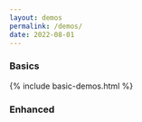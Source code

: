 ```yaml
---
layout: demos
permalink: /demos/
date: 2022-08-01
---
```


<h3>Basics</h3>
<div class="full-width basic-demos">
   {% include basic-demos.html %}
</div>
<h3>Enhanced</h3>
<div class="full-width">
<div class="demo-box">
   <a class="no-decoration" href="{{ '/repo/demos/00-simple/index.html' | prepend: site.url }}">
      <div style="background-image: url('https://plotboilerplate.io/repo/screenshots/screenshot-20190220_3_simpledemo.png');"></div>
   </a>
</div>
<div class="demo-box">
   <a class="no-decoration" href="{{ '/repo/demos/01-image/index.html' | prepend: site.url }}">
      <div style="background-image: url('https://plotboilerplate.io/repo/screenshots/preview-image-large.png');"></div>
   </a>
</div>
<div class="demo-box">
   <a class="no-decoration" href="{{ '/repo/demos/02-line-point-distance/index.html' | prepend: site.url }}">
      <div style="background-image: url('https://plotboilerplate.io/repo/screenshots/screenshot-20190220_2_line-to-point.png');"></div>
   </a>
</div>
<div class="demo-box">
   <a class="no-decoration" href="{{ '/repo/demos/03-random-scripture/index.html' | prepend: site.url }}">
      <div style="background-image: url('https://plotboilerplate.io/repo/screenshots/screenshot-20190117-0-random-scripture.png');"></div>
   </a>
</div>
<div class="demo-box">
   <a class="no-decoration" href="{{ '/repo/demos/04-vectorfield/index.html' | prepend: site.url }}">
      <div style="background-image: url('https://plotboilerplate.io/repo/screenshots/screenshot-20190220_1_vectorfield.png');"></div>
   </a>
</div>
<div class="demo-box">
   <a class="no-decoration" href="{{ '/repo/demos/05-circumcircle-animation/index.html' | prepend: site.url }}">
      <div style="background-image: url('https://plotboilerplate.io/repo/screenshots/screenshot-20190415_1_circumcircles.png');"></div>
   </a>
</div>
<div class="demo-box">
   <a class="no-decoration" href="{{ '/repo/demos/06-feigenbaum/index.html' | prepend: site.url }}">
      <div style="background-image: url('https://plotboilerplate.io/repo/screenshots/screenshot-20181212_3_feigenbaum.png');"></div>
   </a>
</div>
<div class="demo-box">
   <a class="no-decoration" href="{{ '/repo/demos/07-voronoi-and-delaunay/index.html' | prepend: site.url }}">
      <div style="background-image: url('https://plotboilerplate.io/repo/screenshots/screenshot-20190416_0_voronoi_delaunay.png');"></div>
   </a>
</div>
<div class="demo-box">
   <a class="no-decoration" href="{{ '/repo/demos/08-walking-triangles/index.html' | prepend: site.url }}">
      <div style="background-image: url('https://plotboilerplate.io/repo/screenshots/screenshot-20190911_0_walking_triangles.png');"></div>
   </a>
</div>
<div class="demo-box">
   <a class="no-decoration" href="{{ '/repo/demos/09-circular-distance-graph/index.html' | prepend: site.url }}">
      <div style="background-image: url('https://plotboilerplate.io/repo/screenshots/screenshot-20191218-circular-distance-walk.png');"></div>
   </a>
</div>
<div class="demo-box">
   <a class="no-decoration" href="{{ '/repo/demos/10-bezier-animation-gsap/index.html' | prepend: site.url }}">
      <div style="background-image: url('https://plotboilerplate.io/repo/screenshots/screenshot-20191218-tweenmax-bezier-animation.png');"></div>
   </a>
</div>
<div class="demo-box">
   <a class="no-decoration" href="{{ '/repo/demos/11-bezier-perpendiculars/index.html' | prepend: site.url }}">
      <div style="background-image: url('https://plotboilerplate.io/repo/screenshots/screenshot-20191218-bezier-perpendiculars.png');"></div>
   </a>
</div>
<div class="demo-box">
   <a class="no-decoration" href="{{ '/repo/demos/12-trace-bspline/index.html' | prepend: site.url }}">
      <div style="background-image: url('https://plotboilerplate.io/repo/screenshots/screenshot-20191218-tracing-bsplines.png');"></div>
   </a>
</div>
<div class="demo-box">
   <a class="no-decoration" href="{{ '/repo/demos/13-lissajous/index.html' | prepend: site.url }}">
      <div style="background-image: url('https://plotboilerplate.io/repo/screenshots/screenshot-20191229-lissajous.png');"></div>
   </a>
</div>
<div class="demo-box">
   <a class="no-decoration" href="{{ '/repo/demos/14-pursuit-curves/index.html' | prepend: site.url }}">
      <div style="background-image: url('https://plotboilerplate.io/repo/screenshots/screenshot-20200114-pursuit-curves.png');"></div>
   </a>
</div>
<div class="demo-box">
   <a class="no-decoration" href="{{ '/repo/demos/15-leaf-venation-patterns/index.html' | prepend: site.url }}">
      <div style="background-image: url('https://plotboilerplate.io/repo/screenshots/screenshot-20200317-leaf-venation-test.png');"></div>
   </a>
</div>
<div class="demo-box">
   <a class="no-decoration" href="{{ '/repo/demos/16-morley-trisectors/index.html' | prepend: site.url }}">
      <div style="background-image: url('https://plotboilerplate.io/repo/screenshots/screenshot-20200317-morley-triangle.png');"></div>
   </a>
</div>
<div class="demo-box">
   <a class="no-decoration" href="{{ '/repo/demos/17-hobby-curves/index.html' | prepend: site.url }}">
      <div style="background-image: url('https://plotboilerplate.io/repo/screenshots/screenshot-20200414-0-Hobby-and-cubic-spline-path.png');"></div>
   </a>
</div>
<div class="demo-box">
   <a class="no-decoration" href="{{ '/repo/demos/18-relative-neighbourhood-graph/index.html' | prepend: site.url }}">
      <div style="background-image: url('https://plotboilerplate.io/repo/screenshots/screenshot-20200427-relative-neighbour-graph-urquhart.png');"></div>
   </a>
</div>
<div class="demo-box">
   <a class="no-decoration" href="{{ '/repo/demos/19-convex-polygon-incircle/index.html' | prepend: site.url }}">
      <div style="background-image: url('https://plotboilerplate.io/repo/screenshots/screenshot-20200506-convex-polygon-incircle.png');"></div>
   </a>
</div>
<div class="demo-box">
   <a class="no-decoration" href="{{ '/repo/demos/20-pattern-gradient/index.html' | prepend: site.url }}">
      <div style="background-image: url('https://plotboilerplate.io/repo/screenshots/screenshot-20200526-0-pattern-gradient.png');"></div>
   </a>
</div>
<div class="demo-box">
   <a class="no-decoration" href="{{ '/repo/demos/21-parquet-deformation/index.html' | prepend: site.url }}">
      <div style="background-image: url('https://plotboilerplate.io/repo/screenshots/screenshot-20200622-0-parquet-transformation.png');"></div>
   </a>
</div>
<div class="demo-box">
   <a class="no-decoration" href="{{ '/repo/demos/22-threejs/index.html' | prepend: site.url }}">
      <div style="background-image: url('https://plotboilerplate.io/repo/screenshots/screenshot-20201019-threejs-highres.png');"></div>
   </a>
</div>
<div class="demo-box">
   <a class="no-decoration" href="{{ '/repo/demos/23-bezier-point-distance/index.html' | prepend: site.url }}">
      <div style="background-image: url('https://plotboilerplate.io/repo/screenshots/screenshot-20200724-0-bezier-point-distance.png');"></div>
   </a>
</div>
<div class="demo-box">
   <a class="no-decoration" href="{{ '/repo/demos/24-two-circles-radical-line/index.html' | prepend: site.url }}">
      <div style="background-image: url('https://plotboilerplate.io/repo/screenshots/screenshot-20200907-circle-intersection-radical-line.png');"></div>
   </a>
</div>
<div class="demo-box">
   <a class="no-decoration" href="{{ '/repo/demos/25-multiple-circle-intersections/index.html' | prepend: site.url }}">
      <div style="background-image: url('https://plotboilerplate.io/repo/screenshots/screenshot-20201029-0-multiple-circle-intersections-rainbow.png');"></div>
   </a>
</div>
<div class="demo-box">
   <a class="no-decoration" href="{{ '/repo/demos/26-girih/index.html' | prepend: site.url }}">
      <div style="background-image: url('https://plotboilerplate.io/repo/screenshots/screenshot-20201101-0-girih-basic-tiles.png');"></div>
   </a>
</div>
<div class="demo-box">
   <a class="no-decoration" href="{{ '/repo/demos/27-polygon-intersection-greinerhormann/index.html' | prepend: site.url }}">
      <div style="background-image: url('https://plotboilerplate.io/repo/screenshots/screenshot-20201130-0-polygon-intersection-greiner-hormann.png');"></div>
   </a>
</div>
<div class="demo-box">
   <a class="no-decoration" href="{{ '/repo/demos/28-draw-to-svg/index.html' | prepend: site.url }}">
      <div style="background-image: url('https://plotboilerplate.io/repo/screenshots/screenshot-20210106-1-draw-svg.png');"></div>
   </a>
</div>
<div class="demo-box">
   <a class="no-decoration" href="{{ '/repo/demos/29-threejs-voronoi/index.html' | prepend: site.url }}">
      <div style="background-image: url('https://plotboilerplate.io/repo/screenshots/screenshot-20210111-0-threejs-voronoi.png');"></div>
   </a>
</div>
<div class="demo-box">
   <a class="no-decoration" href="{{ '/repo/demos/30-function-plot/index.html' | prepend: site.url }}">
      <div style="background-image: url('https://plotboilerplate.io/repo/screenshots/screenshot-20210203-0-function-plot-test.png');"></div>
   </a>
</div>
<div class="demo-box">
   <a class="no-decoration" href="{{ '/repo/demos/31-path-draw/index.html' | prepend: site.url }}">
      <div style="background-image: url('https://plotboilerplate.io/repo/screenshots/screenshot-20210219-0-path-data-transformation.png');"></div>
   </a>
</div>
<div class="demo-box">
   <a class="no-decoration" href="{{ '/repo/demos/32-ellipse-to-bezier/index.html' | prepend: site.url }}">
      <div style="background-image: url('https://plotboilerplate.io/repo/screenshots/screenshot-20210324-0-elliptic-sectors-to-bezier.png');"></div>
   </a>
</div>
<div class="demo-box">
   <a class="no-decoration" href="{{ '/repo/demos/33-depth-mesh/index.html' | prepend: site.url }}">
      <div style="background-image: url('https://plotboilerplate.io/repo/screenshots/screenshot-20210414-0-rhombicdodecahedron.png');"></div>
   </a>
</div>
<div class="demo-box">
   <a class="no-decoration" href="{{ '/repo/demos/34-polynomial-interpolation/index.html' | prepend: site.url }}">
      <div style="background-image: url('https://plotboilerplate.io/repo/screenshots/screenshot-20210531-polynom-interpolation.png');"></div>
   </a>
</div>
<div class="demo-box">
   <a class="no-decoration" href="{{ '/repo/demos/35-curvature-of-cubic-bezier/index.html' | prepend: site.url }}">
      <div style="background-image: url('https://plotboilerplate.io/repo/screenshots/screenshot-20210531-0-curvature-of-cubic-bezier-curve.png');"></div>
   </a>
</div>
<div class="demo-box">
   <a class="no-decoration" href="{{ '/repo/demos/36-lightning-algorithm/index.html' | prepend: site.url }}">
      <div style="background-image: url('https://plotboilerplate.io/repo/screenshots/screenshot-20211006-4-lightning-algorithm.png');"></div>
   </a>
</div>
<div class="demo-box">
   <a class="no-decoration" href="{{ '/repo/demos/37-conways-game-of-life/index.html' | prepend: site.url }}">
      <div style="background-image: url('https://plotboilerplate.io/repo/screenshots/screenshot-20211108-1-conway.png');"></div>
   </a>
</div>
<div class="demo-box">
   <a class="no-decoration" href="{{ '/repo/demos/38-geometric-skeletonization/index.html' | prepend: site.url }}">
      <div style="background-image: url('https://plotboilerplate.io/repo/screenshots/screenshot-20220110-0-polygon-skeletonization.png');"></div>
   </a>
</div>
<div class="demo-box">
   <a class="no-decoration" href="{{ '/repo/demos/39-bezierpath-to-polygon/index.html' | prepend: site.url }}">
      <div style="background-image: url('https://plotboilerplate.io/repo/screenshots/screenshot-20220429-bezierpath-to-polygon.png');"></div>
   </a>
</div>
<div class="demo-box">
   <a class="no-decoration" href="{{ '/repo/demos/40-clipped-texture-draw/index.html' | prepend: site.url }}">
      <div style="background-image: url('https://plotboilerplate.io/repo/screenshots/screenshot-20220428-texture-polygon-clipping.png');"></div>
   </a>
</div>
<div class="demo-box">
   <a class="no-decoration" href="{{ '/repo/demos/41-raindrops/index.html' | prepend: site.url }}">
      <div style="background-image: url('https://plotboilerplate.io/repo/screenshots/screenshot-20220601-raindrops-1.png');"></div>
   </a>
</div>
<div class="demo-box">
   <a class="no-decoration" href="{{ '/repo/demos/42-hicks-hexagons/index.html' | prepend: site.url }}">
      <div style="background-image: url('https://plotboilerplate.io/repo/screenshots/na.png');"></div>
   </a>
</div>
<div class="demo-box">
   <a class="no-decoration" href="{{ '/repo/demos/extended-vertexset/index.html' | prepend: site.url }}">
      <div style="background-image: url('https://plotboilerplate.io/repo/screenshots/screenshot-20220429-extended-vertexset.png');"></div>
   </a>
</div>
</div>

